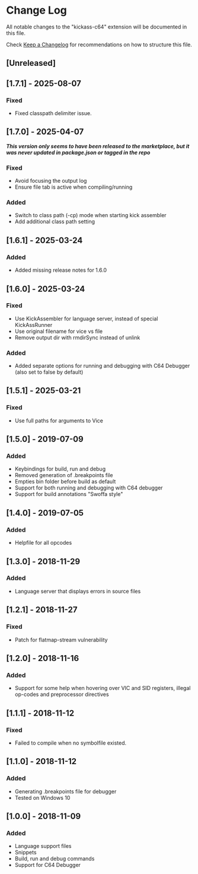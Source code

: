 # Change Log

All notable changes to the "kickass-c64" extension will be documented in this file.

Check [Keep a Changelog](http://keepachangelog.com/) for recommendations on how to structure this file.

## [Unreleased]

## [1.7.1] - 2025-08-07

### Fixed

- Fixed classpath delimiter issue.

## [1.7.0] - 2025-04-07

**_This version only seems to have been released to the marketplace, but it was never updated in package.json or tagged in the repo_**

### Fixed

- Avoid focusing the output log
- Ensure file tab is active when compiling/running

### Added

- Switch to class path (-cp) mode when starting kick assembler
- Add additional class path setting

## [1.6.1] - 2025-03-24

### Added

- Added missing release notes for 1.6.0

## [1.6.0] - 2025-03-24

### Fixed

- Use KickAssembler for language server, instead of special KickAssRunner
- Use original filename for vice vs file
- Remove output dir with rmdirSync instead of unlink

### Added

- Added separate options for running and debugging with C64 Debugger (also set to false by default)

## [1.5.1] - 2025-03-21

### Fixed

- Use full paths for arguments to Vice

## [1.5.0] - 2019-07-09

### Added

- Keybindings for build, run and debug
- Removed generation of .breakpoints file
- Empties bin folder before build as default
- Support for both running and debugging with C64 debugger
- Support for build annotations "Swoffa style"

## [1.4.0] - 2019-07-05

### Added

- Helpfile for all opcodes

## [1.3.0] - 2018-11-29

### Added

- Language server that displays errors in source files

## [1.2.1] - 2018-11-27

### Fixed

- Patch for flatmap-stream vulnerability

## [1.2.0] - 2018-11-16

### Added

- Support for some help when hovering over VIC and SID registers, illegal op-codes and preprocessor directives

## [1.1.1] - 2018-11-12

### Fixed

- Failed to compile when no symbolfile existed.

## [1.1.0] - 2018-11-12

### Added

- Generating .breakpoints file for debugger
- Tested on Windows 10

## [1.0.0] - 2018-11-09

### Added

- Language support files
- Snippets
- Build, run and debug commands
- Support for C64 Debugger
